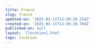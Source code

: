 ```yaml
---
title: France
slug: france
updated-on: '2025-03-11T13:30:28.254Z'
created-on: '2025-03-11T13:30:20.784Z'
published-on: null
layout: '[location].html'
tags: location
---
```




